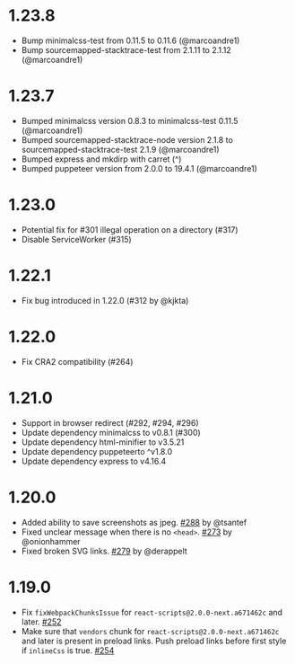 # 1.23.8

- Bump minimalcss-test from 0.11.5 to 0.11.6 (@marcoandre1)
- Bump sourcemapped-stacktrace-test from 2.1.11 to 2.1.12 (@marcoandre1)

# 1.23.7

- Bumped minimalcss version 0.8.3 to minimalcss-test 0.11.5 (@marcoandre1)
- Bumped sourcemapped-stacktrace-node version 2.1.8 to sourcemapped-stacktrace-test 2.1.9 (@marcoandre1)
- Bumped express and mkdirp with carret (^)
- Bumped puppeteer version from 2.0.0 to 19.4.1 (@marcoandre1)

# 1.23.0

- Potential fix for #301 illegal operation on a directory (#317)
- Disable ServiceWorker (#315)

# 1.22.1

- Fix bug introduced in 1.22.0 (#312 by @kjkta)

# 1.22.0

- Fix CRA2 compatibility (#264)

# 1.21.0

- Support in browser redirect (#292, #294, #296)
- Update dependency minimalcss to v0.8.1 (#300)
- Update dependency html-minifier to v3.5.21
- Update dependency puppeteerto ^v1.8.0
- Update dependency express to v4.16.4

# 1.20.0

- Added ability to save screenshots as jpeg. [#288](https://github.com/stereobooster/react-snap/pull/288) by @tsantef
- Fixed unclear message when there is no `<head>`. [#273](https://github.com/stereobooster/react-snap/pull/273) by @onionhammer
- Fixed broken SVG links. [#279](https://github.com/stereobooster/react-snap/pull/279) by @derappelt

# 1.19.0

- Fix `fixWebpackChunksIssue` for `react-scripts@2.0.0-next.a671462c` and later. [#252](https://github.com/stereobooster/react-snap/pull/252)
- Make sure that `vendors` chunk for `react-scripts@2.0.0-next.a671462c` and later is present in preload links. Push preload links before first style if `inlineCss` is true. [#254](https://github.com/stereobooster/react-snap/pull/254)

